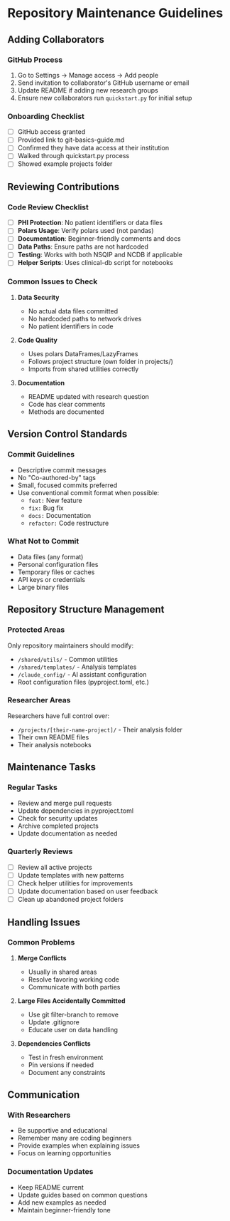 # Repository Maintenance Guidelines

## Adding Collaborators

### GitHub Process
1. Go to Settings → Manage access → Add people
2. Send invitation to collaborator's GitHub username or email
3. Update README if adding new research groups
4. Ensure new collaborators run `quickstart.py` for initial setup

### Onboarding Checklist
- [ ] GitHub access granted
- [ ] Provided link to git-basics-guide.md
- [ ] Confirmed they have data access at their institution
- [ ] Walked through quickstart.py process
- [ ] Showed example projects folder

## Reviewing Contributions

### Code Review Checklist
- [ ] **PHI Protection**: No patient identifiers or data files
- [ ] **Polars Usage**: Verify polars used (not pandas)
- [ ] **Documentation**: Beginner-friendly comments and docs
- [ ] **Data Paths**: Ensure paths are not hardcoded
- [ ] **Testing**: Works with both NSQIP and NCDB if applicable
- [ ] **Helper Scripts**: Uses clinical-db script for notebooks

### Common Issues to Check
1. **Data Security**
   - No actual data files committed
   - No hardcoded paths to network drives
   - No patient identifiers in code

2. **Code Quality**
   - Uses polars DataFrames/LazyFrames
   - Follows project structure (own folder in projects/)
   - Imports from shared utilities correctly

3. **Documentation**
   - README updated with research question
   - Code has clear comments
   - Methods are documented

## Version Control Standards

### Commit Guidelines
- Descriptive commit messages
- No "Co-authored-by" tags
- Small, focused commits preferred
- Use conventional commit format when possible:
  - `feat:` New feature
  - `fix:` Bug fix
  - `docs:` Documentation
  - `refactor:` Code restructure

### What Not to Commit
- Data files (any format)
- Personal configuration files
- Temporary files or caches
- API keys or credentials
- Large binary files

## Repository Structure Management

### Protected Areas
Only repository maintainers should modify:
- `/shared/utils/` - Common utilities
- `/shared/templates/` - Analysis templates
- `/claude_config/` - AI assistant configuration
- Root configuration files (pyproject.toml, etc.)

### Researcher Areas
Researchers have full control over:
- `/projects/[their-name-project]/` - Their analysis folder
- Their own README files
- Their analysis notebooks

## Maintenance Tasks

### Regular Tasks
- Review and merge pull requests
- Update dependencies in pyproject.toml
- Check for security updates
- Archive completed projects
- Update documentation as needed

### Quarterly Reviews
- [ ] Review all active projects
- [ ] Update templates with new patterns
- [ ] Check helper utilities for improvements
- [ ] Update documentation based on user feedback
- [ ] Clean up abandoned project folders

## Handling Issues

### Common Problems
1. **Merge Conflicts**
   - Usually in shared areas
   - Resolve favoring working code
   - Communicate with both parties

2. **Large Files Accidentally Committed**
   - Use git filter-branch to remove
   - Update .gitignore
   - Educate user on data handling

3. **Dependencies Conflicts**
   - Test in fresh environment
   - Pin versions if needed
   - Document any constraints

## Communication

### With Researchers
- Be supportive and educational
- Remember many are coding beginners
- Provide examples when explaining issues
- Focus on learning opportunities

### Documentation Updates
- Keep README current
- Update guides based on common questions
- Add new examples as needed
- Maintain beginner-friendly tone
